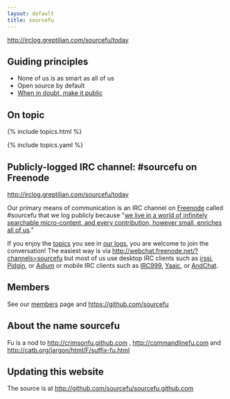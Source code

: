 ```yaml
---
layout: default
title: sourcefu
---
```

http://irclog.greptilian.com/sourcefu/today

## Guiding principles

* None of us is as smart as all of us
* Open source by default
* [When in doubt, make it public](http://www.codinghorror.com/blog/2007/04/when-in-doubt-make-it-public.html)

## On topic

{% include topics.html %}

{% include topics.yaml %}

## Publicly-logged IRC channel: #sourcefu on Freenode

http://irclog.greptilian.com/sourcefu/today

Our primary means of communication is an IRC channel on [Freenode](http://freenode.net) called #sourcefu that we log publicly because "[we live in a world of infinitely searchable micro-content, and every contribution, however small, enriches all of us](http://www.codinghorror.com/blog/2007/04/when-in-doubt-make-it-public.html)."

If you enjoy the [topics](topics) you see in [our logs][logs], you are welcome to join the conversation!  The easiest way is via http://webchat.freenode.net/?channels=sourcefu but most of us use desktop IRC clients such as [irssi](http://www.irssi.org), [Pidgin](http://www.pidgin.im), or [Adium](http://adium.im) or mobile IRC clients such as [IRC999](http://itunes.apple.com/us/app/irc999/id360698285?mt=8), [Yaaic](http://www.yaaic.org/), or [AndChat](https://play.google.com/store/apps/details?id=net.andchat&hl=en).

## Members

See our [members](members) page and https://github.com/sourcefu

## About the name sourcefu

Fu is a nod to http://crimsonfu.github.com , http://commandlinefu.com and http://catb.org/jargon/html/F/suffix-fu.html

## Updating this website

The source is at http://github.com/sourcefu/sourcefu.github.com 

[logs]: http://irclog.greptilian.com/sourcefu/today
